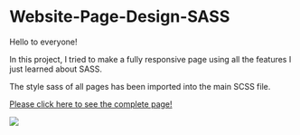 # Website-Page-Design-SASS 


Hello to everyone!

In this project, I tried to make a fully responsive page using all the features I just learned about SASS.

The style sass of all pages has been imported into the main SCSS file.

[Please click here to see the complete page!](https://yasingultekin.github.io/Website-Page-Design-SASS/)

![](https://github.com/yasingultekin/Website-Page-Design-SASS/blob/main/images/intro.gif)
